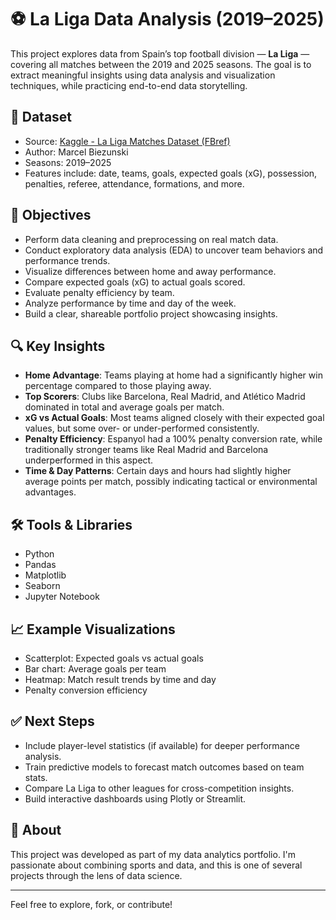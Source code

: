 # ⚽ La Liga Data Analysis (2019–2025)

This project explores data from Spain’s top football division — **La Liga** — covering all matches between the 2019 and 2025 seasons. The goal is to extract meaningful insights using data analysis and visualization techniques, while practicing end-to-end data storytelling.

## 📁 Dataset

- Source: [Kaggle - La Liga Matches Dataset (FBref)](https://www.kaggle.com/datasets/marcelbiezunski/laliga-matches-dataset-2019-2025-fbref/data)
- Author: Marcel Biezunski
- Seasons: 2019–2025  
- Features include: date, teams, goals, expected goals (xG), possession, penalties, referee, attendance, formations, and more.

## 🎯 Objectives

- Perform data cleaning and preprocessing on real match data.
- Conduct exploratory data analysis (EDA) to uncover team behaviors and performance trends.
- Visualize differences between home and away performance.
- Compare expected goals (xG) to actual goals scored.
- Evaluate penalty efficiency by team.
- Analyze performance by time and day of the week.
- Build a clear, shareable portfolio project showcasing insights.

## 🔍 Key Insights

- **Home Advantage**: Teams playing at home had a significantly higher win percentage compared to those playing away.
- **Top Scorers**: Clubs like Barcelona, Real Madrid, and Atlético Madrid dominated in total and average goals per match.
- **xG vs Actual Goals**: Most teams aligned closely with their expected goal values, but some over- or under-performed consistently.
- **Penalty Efficiency**: Espanyol had a 100% penalty conversion rate, while traditionally stronger teams like Real Madrid and Barcelona underperformed in this aspect.
- **Time & Day Patterns**: Certain days and hours had slightly higher average points per match, possibly indicating tactical or environmental advantages.

## 🛠 Tools & Libraries

- Python
- Pandas
- Matplotlib
- Seaborn
- Jupyter Notebook

## 📈 Example Visualizations

- Scatterplot: Expected goals vs actual goals  
- Bar chart: Average goals per team  
- Heatmap: Match result trends by time and day  
- Penalty conversion efficiency

## ✅ Next Steps

- Include player-level statistics (if available) for deeper performance analysis.
- Train predictive models to forecast match outcomes based on team stats.
- Compare La Liga to other leagues for cross-competition insights.
- Build interactive dashboards using Plotly or Streamlit.

## 📌 About

This project was developed as part of my data analytics portfolio. I'm passionate about combining sports and data, and this is one of several projects through the lens of data science.

---

Feel free to explore, fork, or contribute!
